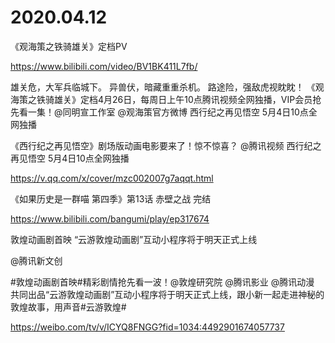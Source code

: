 # 2020.04.12

《观海策之铁骑雄关》定档PV

https://www.bilibili.com/video/BV1BK411L7fb/

 雄关危，大军兵临城下。
异兽伏，暗藏重重杀机。
路途险，强敌虎视眈眈！
《观海策之铁骑雄关》定档4月26日，每周日上午10点腾讯视频全网独播，VIP会员抢先看一集！@同明宣工作室 @观海策官方微博
西行纪之再见悟空 5月4日10点全网独播

《西行纪之再见悟空》剧场版动画电影要来了！惊不惊喜？ @腾讯视频
西行纪之再见悟空
5月4日10点全网独播

https://v.qq.com/x/cover/mzc002007g7aqqt.html


《如果历史是一群喵 第四季》第13话 赤壁之战 完结

https://www.bilibili.com/bangumi/play/ep317674




敦煌动画剧首映 “云游敦煌动画剧”互动小程序将于明天正式上线

@腾讯新文创                            

#敦煌动画剧首映#精彩剧情抢先看一波！@敦煌研究院 @腾讯影业 @腾讯动漫 共同出品“云游敦煌动画剧”互动小程序将于明天正式上线，跟小新一起走进神秘的敦煌故事，用声音#云游敦煌#

https://weibo.com/tv/v/ICYQ8FNGG?fid=1034:4492901674057737